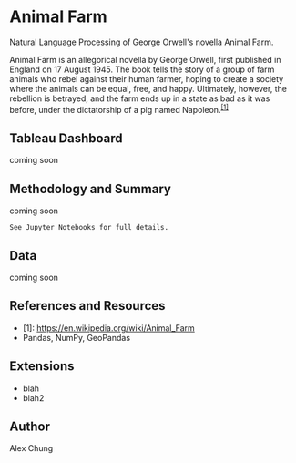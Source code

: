 # Animal Farm

Natural Language Processing of George Orwell's novella Animal Farm.

Animal Farm is an allegorical novella by George Orwell, first published in England on 17 August 1945. The book tells the story of a group of farm animals who rebel against their human farmer, hoping to create a society where the animals can be equal, free, and happy. Ultimately, however, the rebellion is betrayed, and the farm ends up in a state as bad as it was before, under the dictatorship of a pig named Napoleon.<sup>[[1]](#myfootnote1)</sup>

## Tableau Dashboard
coming soon

## Methodology and Summary
coming soon

`See Jupyter Notebooks for full details.`

## Data

coming soon


## References and Resources

 * <a name="myfootnote1">[1]</a>: https://en.wikipedia.org/wiki/Animal_Farm
 * Pandas, NumPy, GeoPandas  

## Extensions
 * blah
 * blah2

## Author
Alex Chung
